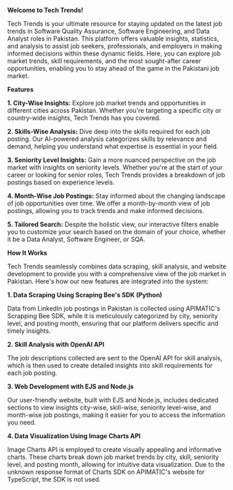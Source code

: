 **Welcome to Tech Trends!**

Tech Trends is your ultimate resource for staying updated on the latest job trends in Software Quality Assurance, Software Engineering, and Data Analyst roles in Pakistan. This platform offers valuable insights, statistics, and analysis to assist job seekers, professionals, and employers in making informed decisions within these dynamic fields. Here, you can explore job market trends, skill requirements, and the most sought-after career opportunities, enabling you to stay ahead of the game in the Pakistani job market.

**Features**

**1. City-Wise Insights:** Explore job market trends and opportunities in different cities across Pakistan. Whether you're targeting a specific city or country-wide insights, Tech Trends has you covered.

**2. Skills-Wise Analysis:** Dive deep into the skills required for each job posting. Our AI-powered analysis categorizes skills by relevance and demand, helping you understand what expertise is essential in your field.

**3. Seniority Level Insights:** Gain a more nuanced perspective on the job market with insights on seniority levels. Whether you're at the start of your career or looking for senior roles, Tech Trends provides a breakdown of job postings based on experience levels.

**4. Month-Wise Job Postings:** Stay informed about the changing landscape of job opportunities over time. We offer a month-by-month view of job postings, allowing you to track trends and make informed decisions.

**5. Tailored Search:** Despite the holistic view, our interactive filters enable you to customize your search based on the domain of your choice, whether it be a Data Analyst, Software Engineer, or SQA.

**How It Works**

Tech Trends seamlessly combines data scraping, skill analysis, and website development to provide you with a comprehensive view of the job market in Pakistan. Here's how our new features are integrated into the system:

**1. Data Scraping Using Scraping Bee's SDK (Python)**

Data from LinkedIn job postings in Pakistan is collected using APIMATIC's Scrapping Bee SDK, while it is meticulously categorized by city, seniority level, and posting month, ensuring that our platform delivers specific and timely insights.

**2. Skill Analysis with OpenAI API**

The job descriptions collected are sent to the OpenAI API for skill analysis, which is then used to create detailed insights into skill requirements for each job posting.

**3. Web Development with EJS and Node.js**

Our user-friendly website, built with EJS and Node.js, includes dedicated sections to view insights city-wise, skill-wise, seniority level-wise, and month-wise job postings, making it easier for you to access the information you need.

**4. Data Visualization Using Image Charts API**

Image Charts API is employed to create visually appealing and informative charts. These charts break down job market trends by city, skill, seniority level, and posting month, allowing for intuitive data visualization. Due to the unknown response format of Charts SDK on APIMATIC's website for TypeScript, the SDK is not used.
